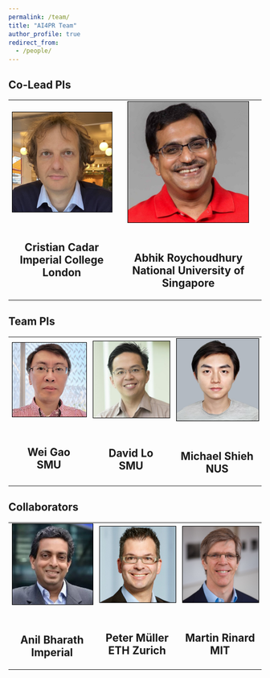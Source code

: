 ```yaml
---
permalink: /team/
title: "AI4PR Team"
author_profile: true
redirect_from: 
  - /people/
---
```


<section>
  <h2>Co-Lead PIs</h2>
  <table>
    <tr>
      <td style="text-align:center;">
        <img src="/images/team/cristian-cadar.jpg" width="240" style="border: 1px solid black;"><br>
        <h1><br/>
            Cristian Cadar<br/>
            Imperial College London</h1>
      </td>
      <td style="text-align:center;">
        <img src="/images/team/abhik-roychoudhury.jpg" width="240" style="border: 1px solid black;"><br>
        <h1><br/>
            Abhik Roychoudhury<br/>
            National University of Singapore</h1>
      </td>
    </tr>
  </table>
</section>

<section>
  <h2>Team PIs</h2>
  <table>
    <tr>
      <td style="text-align:center;">
        <img src="/images/team/wei-gao.jpg" width="240" style="border: 1px solid black;"><br>
        <h1><br/>
            Wei Gao<br/>
            SMU</h1>
      </td>
      <td style="text-align:center;">
        <img src="/images/team/david-lo.jpg" width="240" style="border: 1px solid black;"><br>
        <h1><br/>
            David Lo<br/>
            SMU</h1>
      </td>
      <td style="text-align:center;">
        <img src="/images/team/michael-shieh.jpg" width="240" style="border: 1px solid black;"><br>
        <h1><br/>
            Michael Shieh<br/>
            NUS</h1>
      </td>
    </tr>
  </table>
</section>

<section>
  <h2>Collaborators</h2>
  <table>
    <tr>
      <td style="text-align:center;">
        <img src="/images/team/anil-bharath.jpg" width="240" style="border: 1px solid black;"><br>
        <h1><br/>
            Anil Bharath<br/>
            Imperial</h1>
      </td>
      <td style="text-align:center;">
        <img src="/images/team/peter-mueller.jpg" width="240" style="border: 1px solid black;"><br>
        <h1><br/>
            Peter Müller<br/>
            ETH Zurich</h1>
      </td>
      <td style="text-align:center;">
        <img src="/images/team/martin-rinard.jpg" width="240" style="border: 1px solid black;"><br>
        <h1><br/>
            Martin Rinard<br/>
            MIT</h1>
      </td>
    </tr>
  </table>
</section>

